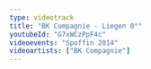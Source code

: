 ```yaml
---
type: videotrack
title: "BK Compagnie - Liegen 0°"
youtubeId: "G7xWCzPpF4c"
videoevents: "Spoffin 2014"
videoartists: ["BK Compagnie"]
---
```

